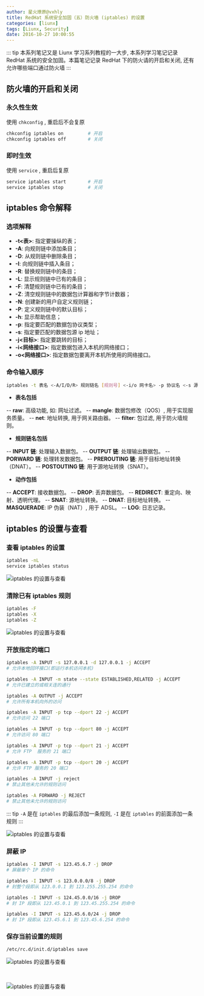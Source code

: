 ```yaml
---
author: 星火燎原@vxhly
title: RedHat 系统安全加固（五）防火墙 (iptables) 的设置
categories: [liunx]
tags: [Liunx, Security]
date: 2016-10-27 10:00:55
---
```


::: tip
本系列笔记又是 Liunx 学习系列教程的一大步, 本系列学习笔记记录 RedHat 系统的安全加固。本篇笔记记录 RedHat 下的防火请的开启和关闭, 还有允许哪些端口通过防火墙
:::
<!-- more -->

## 防火墙的开启和关闭

### 永久性生效

使用 `chkconfig` , 重启后不会复原

``` bash
chkconfig iptables on         # 开启
chkconfig iptables off        # 关闭
```

### 即时生效

使用 `service` , 重启后复原

``` bash
service iptables start        # 开启
service iptables stop         # 关闭
```

## iptables 命令解释

### 选项解释

* **-t\<表>**: 指定要操纵的表；
* **-A**: 向规则链中添加条目；
* **-D**: 从规则链中删除条目；
* **-I**: 向规则链中插入条目；
* **-R**: 替换规则链中的条目；
* **-L**: 显示规则链中已有的条目；
* **-F**: 清楚规则链中已有的条目；
* **-Z**: 清空规则链中的数据包计算器和字节计数器；
* **-N**: 创建新的用户自定义规则链；
* **-P**: 定义规则链中的默认目标；
* **-h**: 显示帮助信息；
* **-p**: 指定要匹配的数据包协议类型；
* **-s**: 指定要匹配的数据包源 ip 地址；
* **-j\<目标>**: 指定要跳转的目标；
* **-i\<网络接口>**: 指定数据包进入本机的网络接口；
* **-o\<网络接口>**: 指定数据包要离开本机所使用的网络接口。

### 命令输入顺序

``` bash
iptables -t 表名 <-A/I/D/R> 规则链名 [规则号] <-i/o 网卡名> -p 协议名 <-s 源IP/源子网> --sport 源端口 <-d 目标IP/目标子网> --dport 目标端口 -j 动作
```

* **表名包括**

-- **raw**: 高级功能, 如: 网址过滤。
-- **mangle**: 数据包修改（QOS）, 用于实现服务质量。
-- **net**: 地址转换, 用于网关路由器。
-- **filter**: 包过滤, 用于防火墙规则。

* **规则链名包括**

-- **INPUT 链**: 处理输入数据包。
-- **OUTPUT 链**: 处理输出数据包。
-- **PORWARD 链**: 处理转发数据包。
-- **PREROUTING 链**: 用于目标地址转换（DNAT）。
-- **POSTOUTING 链**: 用于源地址转换（SNAT）。

* **动作包括**

-- **ACCEPT**: 接收数据包。
-- **DROP**: 丢弃数据包。
-- **REDIRECT**: 重定向、映射、透明代理。
-- **SNAT**: 源地址转换。
-- **DNAT**: 目标地址转换。
-- **MASQUERADE**: IP 伪装（NAT）, 用于 ADSL。
-- **LOG**: 日志记录。

## iptables 的设置与查看

### 查看 iptables 的设置

``` bash
iptables -nL
service iptables status
```

![iptables 的设置与查看](http://oss-blog.test.upcdn.net/iptables-1.png)

### 清除已有 iptables 规则

``` bash
iptables -F
iptables -X
iptables -Z
```

![iptables 的设置与查看](http://oss-blog.test.upcdn.net/iptables-2.png)

### 开放指定的端口

``` bash
iptables -A INPUT -s 127.0.0.1 -d 127.0.0.1 -j ACCEPT
# 允许本地回环接口(即运行本机访问本机)

iptables -A INPUT -m state --state ESTABLISHED,RELATED -j ACCEPT
# 允许已建立的或相关连的通行

iptables -A OUTPUT -j ACCEPT
# 允许所有本机向外的访问

iptables -A INPUT -p tcp --dport 22 -j ACCEPT
# 允许访问 22 端口

iptables -A INPUT -p tcp --dport 80 -j ACCEPT
# 允许访问 80 端口

iptables -A INPUT -p tcp --dport 21 -j ACCEPT
# 允许 FTP  服务的 21 端口

iptables -A INPUT -p tcp --dport 20 -j ACCEPT
# 允许 FTP 服务的 20 端口

iptables -A INPUT -j reject
# 禁止其他未允许的规则访问

iptables -A FORWARD -j REJECT
# 禁止其他未允许的规则访问
```

::: tip
`-A` 是在 `iptables` 的最后添加一条规则, `-I` 是在 `iptables` 的前面添加一条规则
:::

![iptables 的设置与查看](http://oss-blog.test.upcdn.net/iptables-3.png)

### 屏蔽 IP

``` bash
iptables -I INPUT -s 123.45.6.7 -j DROP
# 屏蔽单个 IP 的命令

iptables -I INPUT -s 123.0.0.0/8 -j DROP
# 封整个段即从 123.0.0.1 到 123.255.255.254 的命令

iptables -I INPUT -s 124.45.0.0/16 -j DROP
# 封 IP 段即从 123.45.0.1 到 123.45.255.254 的命令

iptables -I INPUT -s 123.45.6.0/24 -j DROP
# 封 IP 段即从 123.45.6.1 到 123.45.6.254 的命令
```

### 保存当前设置的规则

``` bash
/etc/rc.d/init.d/iptables save
```

![iptables 的设置与查看](http://oss-blog.test.upcdn.net/iptables-4.png)

<br>

![iptables 的设置与查看](http://oss-blog.test.upcdn.net/iptables-5.png)

